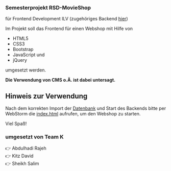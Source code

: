 ### Semesterprojekt RSD-MovieShop

für Frontend Development ILV
(zugehöriges Backend [hier](https://github.com/illuminatus52/rsd-movieshop-backend))

Im Projekt soll das Frontend für einen Webshop mit Hilfe von
- HTML5
- CSS3
- Bootstrap
- JavaScript und
- jQuery

umgesetzt werden.

**Die Verwendung von CMS o.Ä. ist dabei untersagt.**

## Hinweis zur Verwendung
Nach dem korrekten Import der [Datenbank](https://github.com/illuminatus52/rsd-movieshop-backend/blob/e826b42dea3685350570f28a95abaa3bcda8c3ce/src/main/resources/movieshop_database.sql) und Start des Backends bitte per WebStorm die [index.html](view/index.html) aufrufen, um den Webshop zu starten.

Viel Spaß!

### umgesetzt von Team K
  👉 Abdulhadi Rajeh  
  👉 Kitz David  
  👉 Sheikh Salim
